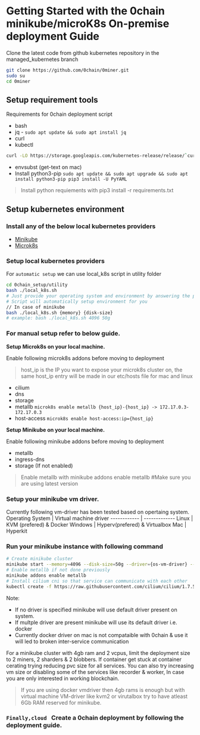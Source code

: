 
# Getting Started with the 0chain minikube/microK8s On-premise deployment Guide

Clone the latest code from github kubernetes repository in the managed_kubernetes branch

```bash
git clone https://github.com/0chain/0miner.git
sudo su 
cd 0miner
```
## Setup requirement tools
Requirements for 0chain deployment script
- bash
- jq - `sudo apt update && sudo apt install jq`
- curl
- kubectl 
```bash
curl -LO https://storage.googleapis.com/kubernetes-release/release/`curl -s https://storage.googleapis.com/kubernetes-release/release/stable.txt`/bin/linux/amd64/kubectl && chmod +x ./kubectl && sudo mv ./kubectl /usr/local/bin/kubectl && kubectl version --client 
```
- envsubst (get-text on mac)
-  Install python3-pip
`
 sudo apt update && sudo apt upgrade && sudo apt install python3-pip
 pip3 install -U PyYAML
`
>Install python requiements with pip3 install -r requirements.txt
## Setup kubernetes environment
### Install any of the below local kubernetes providers
- [Minikube](https://kubernetes.io/docs/tasks/tools/install-minikube/)
- [Microk8s](https://ubuntu.com/tutorials/install-a-local-kubernetes-with-microk8s#2-deploying-microk8s)

### Setup local  kubernetes providers
For `automatic setup` we can use local_k8s script in utility folder
```bash
cd 0chain_setup/utility
bash ./local_k8s.sh 
# Just provide your operating system and environment by answering the prompts after execution
# Script will automatically setup environment for you
// In case of minikube  
bash ./local_k8s.sh {memory} {disk-size}
# example: bash ./local_k8s.sh 4096 50g
```
### For manual setup refer to below guide.

**Setup Microk8s on your local machine.**

Enable following microk8s addons before moving to deployment
> host_ip is the IP you want to expose your microk8s cluster on, the same host_ip entry will be made in our etc/hosts file for mac and linux
- cilium
- dns
- storage
- metallb
`microk8s enable metallb {host_ip}-{host_ip} -> 172.17.0.3-172.17.0.3`
- host-access
`microk8s enable host-access:ip={host_ip}`

**Setup Minikube on your local machine.**

Enable following minikube addons before moving to deployment
- metallb
- ingress-dns
- storage (If not enabled)
>Enable metallb with minikube addons enable metallb #Make sure you are using latest version
### Setup your minikube vm driver.
Currently following vm-driver has been tested based on opertaing system.
Operating System | Virtual machine driver
------------ | -------------
Linux | KVM (prefered) & Docker
Windows | Hyperv(prefered) & Virtualbox
Mac | Hyperkit

### Run your minikube instance with following command

```bash
# Create minikube cluster
minikube start --memory=4096 --disk-size=50g --driver={os-vm-driver} --enable-default-cni --network-plugin=cni
# Enable metallb if not done previously
minikube addons enable metallb  
# Install cilium cni so that service can communicate with each other
kubectl create -f https://raw.githubusercontent.com/cilium/cilium/1.7.5/install/kubernetes/quick-install.yaml
```
Note:
* If no driver is specified minikube will use default driver present on system.
* If multple driver are present minikube will use its default driver i.e. docker
* Currently docker driver on mac is not compataible with 0chain & use it will led to broken inter-service communication

For a minikube cluster with 4gb ram and 2 vcpus, limit the deployment size to 2 miners, 2 sharders & 2 blobbers. If container get stuck at container cerating trying reducing pvc size for all services. You can also try increasing vm size or disabling some of the services like recorder & worker, In case you are only interested in working blockchain.

>If you are using docker vmdriver then 4gb rams is enough but with virtual machine VM-driver like kvm2 or virutalbox try to have atleast 6Gb RAM reserved for minikube.


### `Finally,cloud ` Create a 0chain deployment by following the deployment guide.
